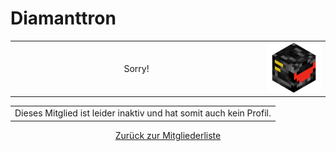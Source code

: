 <h1 class="mitgliedname">Diamanttron</h1>

<table class="noborder_table">
<tr>
<td width="80%" align="center">
Sorry!
</td>
<td align="right" width="20%">
<img src="Head/Diamanttron.png" width="100px">
</td>
</tr>
</table>

<table class="error_table"><tr><td>Dieses Mitglied ist leider inaktiv und
hat somit auch kein Profil.</td></tr></table>

<p style="text-align:center"><a href="https://themaun.github.io/Mitglieder">Zurück zur Mitgliederliste</a></p>
